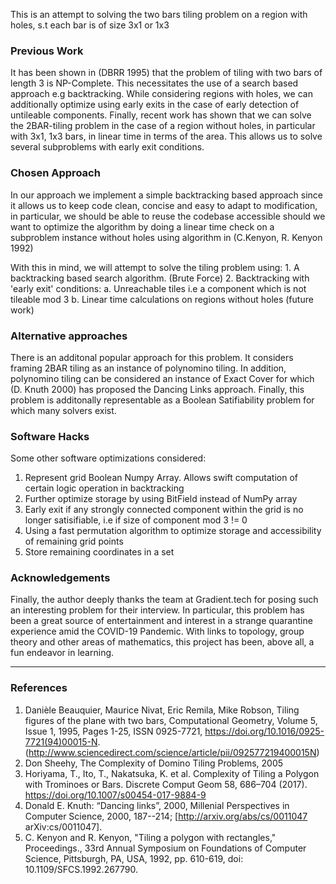 This is an attempt to solving the two bars tiling problem on a region with holes, s.t each bar is of size 3x1 or 1x3

### Previous Work
It has been shown in (DBRR 1995) that the problem of tiling with two bars of length 3 is NP-Complete. 
This necessitates the use of a search based approach e.g backtracking. While considering regions with holes, we can 
additionally optimize using early exits in
the case of early detection of untileable components. Finally, recent work has shown that we can solve the 2BAR-tiling problem in the case of a 
region without holes, in particular with 3x1, 1x3 bars, in linear time in terms of the area. This allows us to solve 
several subproblems with early exit conditions. 

### Chosen Approach
In our approach we implement a simple backtracking based approach since it allows us to keep code clean,
concise and easy to adapt to modification, in particular, we should be able to reuse the codebase accessible should we want to 
optimize the algorithm by doing a linear time check on a subproblem instance without holes using algorithm in (C.Kenyon, R. Kenyon 1992)

With this in mind, we will attempt to solve the tiling problem using:
    1. A backtracking based search algorithm. (Brute Force)
    2. Backtracking with 'early exit' conditions:
        a. Unreachable tiles i.e a component which is not tileable mod 3
        b. Linear time calculations on regions without holes (future work)

### Alternative approaches
There is an additonal popular approach for this problem. It considers framing 2BAR tiling as an instance of 
polynomino tiling. In addition, polynomino tiling can be considered an instance of Exact Cover for which (D. Knuth 2000) has
proposed the Dancing Links approach. Finally, this problem is additonally representable as a Boolean Satifiability problem for which 
many solvers exist.

### Software Hacks
Some other software optimizations considered:
1. Represent grid Boolean Numpy Array. Allows swift computation of certain logic operation in backtracking
2. Further optimize storage by using BitField instead of NumPy array
2. Early exit if any strongly connected component within the grid is no longer satisifiable, i.e if size of component mod 3 != 0
3. Using a fast permutation algorithm to optimize storage and accessibility of remaining grid points
4. Store remaining coordinates in a set

### Acknowledgements

Finally, the author deeply thanks the team at Gradient.tech for posing such an interesting problem for their interview. 
In particular, this problem has been a great source of entertainment and interest in a strange quarantine experience 
amid the COVID-19 Pandemic. With links to topology, group theory and other areas of mathematics, this project has been, 
above all, a fun endeavor in learning.

---
### References
1. Danièle Beauquier, Maurice Nivat, Eric Remila, Mike Robson,
Tiling figures of the plane with two bars, Computational Geometry, Volume 5, Issue 1, 1995, Pages 1-25, ISSN 0925-7721, https://doi.org/10.1016/0925-7721(94)00015-N. (http://www.sciencedirect.com/science/article/pii/092577219400015N)
2. Don Sheehy, The Complexity of Domino Tiling Problems, 2005
3. Horiyama, T., Ito, T., Nakatsuka, K. et al. Complexity of Tiling a Polygon with Trominoes or Bars. Discrete Comput Geom 58, 686–704 (2017). https://doi.org/10.1007/s00454-017-9884-9
4. Donald E. Knuth: “Dancing links”, 2000, Millenial Perspectives in Computer Science, 2000, 187--214; [http://arxiv.org/abs/cs/0011047 arXiv:cs/0011047].
5. C. Kenyon and R. Kenyon, "Tiling a polygon with rectangles," Proceedings., 33rd Annual Symposium on Foundations of Computer Science, Pittsburgh, PA, USA, 1992, pp. 610-619, doi: 10.1109/SFCS.1992.267790.
